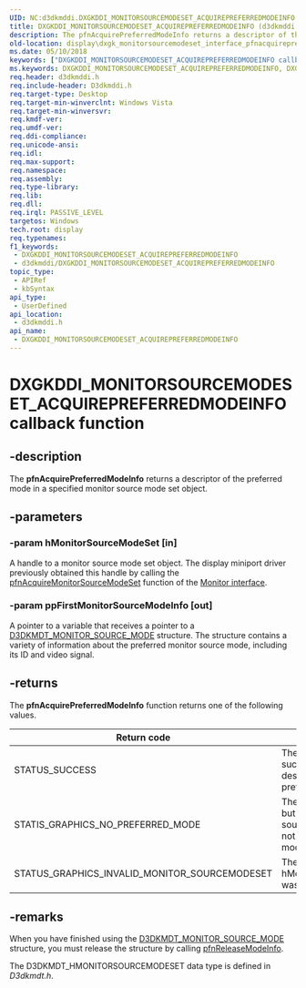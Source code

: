```yaml
---
UID: NC:d3dkmddi.DXGKDDI_MONITORSOURCEMODESET_ACQUIREPREFERREDMODEINFO
title: DXGKDDI_MONITORSOURCEMODESET_ACQUIREPREFERREDMODEINFO (d3dkmddi.h)
description: The pfnAcquirePreferredModeInfo returns a descriptor of the preferred mode in a specified monitor source mode set object.
old-location: display\dxgk_monitorsourcemodeset_interface_pfnacquirepreferredmodeinfo.htm
ms.date: 05/10/2018
keywords: ["DXGKDDI_MONITORSOURCEMODESET_ACQUIREPREFERREDMODEINFO callback function"]
ms.keywords: DXGKDDI_MONITORSOURCEMODESET_ACQUIREPREFERREDMODEINFO, DXGKDDI_MONITORSOURCEMODESET_ACQUIREPREFERREDMODEINFO callback, VidPnFunctions_c7c55840-18b7-40ad-8cf9-5350c7723246.xml, d3dkmddi/pfnAcquirePreferredModeInfo, display.dxgk_monitorsourcemodeset_interface_pfnacquirepreferredmodeinfo, pfnAcquirePreferredModeInfo, pfnAcquirePreferredModeInfo callback function [Display Devices]
req.header: d3dkmddi.h
req.include-header: D3dkmddi.h
req.target-type: Desktop
req.target-min-winverclnt: Windows Vista
req.target-min-winversvr: 
req.kmdf-ver: 
req.umdf-ver: 
req.ddi-compliance: 
req.unicode-ansi: 
req.idl: 
req.max-support: 
req.namespace: 
req.assembly: 
req.type-library: 
req.lib: 
req.dll: 
req.irql: PASSIVE_LEVEL
targetos: Windows
tech.root: display
req.typenames: 
f1_keywords:
 - DXGKDDI_MONITORSOURCEMODESET_ACQUIREPREFERREDMODEINFO
 - d3dkmddi/DXGKDDI_MONITORSOURCEMODESET_ACQUIREPREFERREDMODEINFO
topic_type:
 - APIRef
 - kbSyntax
api_type:
 - UserDefined
api_location:
 - d3dkmddi.h
api_name:
 - DXGKDDI_MONITORSOURCEMODESET_ACQUIREPREFERREDMODEINFO
---
```


# DXGKDDI_MONITORSOURCEMODESET_ACQUIREPREFERREDMODEINFO callback function


## -description

The <b>pfnAcquirePreferredModeInfo</b> returns a descriptor of the preferred mode in a specified monitor source mode set object.

## -parameters

### -param hMonitorSourceModeSet [in]

A handle to a monitor source mode set object. The display miniport driver previously obtained this handle by calling the <a href="/windows-hardware/drivers/ddi/d3dkmddi/nc-d3dkmddi-dxgkddi_monitor_acquiremonitorsourcemodeset">pfnAcquireMonitorSourceModeSet</a> function of the <a href="/windows-hardware/drivers/ddi/index">Monitor interface</a>.

### -param ppFirstMonitorSourceModeInfo [out]

A pointer to a variable that receives a pointer to a <a href="/windows-hardware/drivers/ddi/d3dkmdt/ns-d3dkmdt-_d3dkmdt_monitor_source_mode">D3DKMDT_MONITOR_SOURCE_MODE</a> structure. The structure contains a variety of information about the preferred monitor source mode, including its ID and video signal.

## -returns

The <b>pfnAcquirePreferredModeInfo</b> function returns one of the following values.

|Return code|Description|
|--- |--- |
|STATUS_SUCCESS|The function successfully returned a descriptor of the preferred mode.|
|STATIS_GRAPHICS_NO_PREFERRED_MODE|The function succeeded, but the specified monitor source mode set does not have a preferred mode.|
|STATUS_GRAPHICS_INVALID_MONITOR_SOURCEMODESET|The handle supplied in hMonitorSourceModeSet was invalid.|

## -remarks

When you have finished using the <a href="/windows-hardware/drivers/ddi/d3dkmdt/ns-d3dkmdt-_d3dkmdt_monitor_source_mode">D3DKMDT_MONITOR_SOURCE_MODE</a> structure, you must release the structure by calling <a href="/windows-hardware/drivers/ddi/d3dkmddi/nc-d3dkmddi-dxgkddi_monitorsourcemodeset_releasemodeinfo">pfnReleaseModeInfo</a>.

The D3DKMDT_HMONITORSOURCEMODESET data type is defined in <i>D3dkmdt.h</i>.

